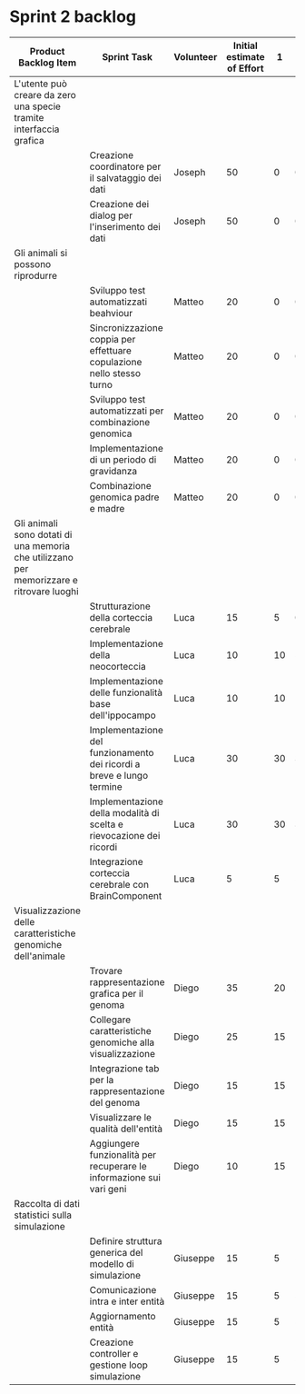# Sprint 2 backlog

| Product Backlog Item | Sprint Task                                                                    	 | Volunteer | Initial estimate of Effort | 1 | 2 | 3 | 4 | 5 | 6 |
|----------|-----------------------------------------------------------------------------|--------------------|-----------------------|---|---|---|---|---|---|
| L'utente può creare da zero una specie tramite interfaccia grafica
|         | Creazione coordinatore per il salvataggio dei dati| Joseph | 50 | 0 | 0 | 0 | 0 | 0 | 0 |
|         | Creazione dei dialog per l'inserimento dei dati| Joseph | 50 | 0 | 0 | 0 | 0 | 0 | 0 |
| Gli animali si possono riprodurre
|         | Sviluppo test automatizzati beahviour| Matteo | 20 | 0 | 0 | 0 | 0 | 0 | 0 |
|         | Sincronizzazione coppia per effettuare copulazione nello stesso turno| Matteo | 20 | 0 | 0 | 0 | 0 | 0 | 0 |
|         | Sviluppo test automatizzati per combinazione genomica| Matteo | 20 | 0 | 0 | 0 | 0 | 0 | 0 |
|         | Implementazione di un periodo di gravidanza| Matteo | 20 | 0 | 0 | 0 | 0 | 0 | 0 |
|         | Combinazione genomica padre e madre| Matteo | 20 | 0 | 0 | 0 | 0 | 0 | 0 |
| Gli animali sono dotati di una memoria che utilizzano per memorizzare e ritrovare luoghi
|         | Strutturazione della corteccia cerebrale| Luca | 15 | 5 | 0 | 0 | 0 | 0 | 0 |
|         | Implementazione della neocorteccia| Luca | 10 | 10 | 5 | 5 | 5 | 0 | 0 |
|         | Implementazione delle funzionalità base dell'ippocampo| Luca | 10 | 10 | 10 | 5 | 5 | 5 | 0 |
|         | Implementazione del funzionamento dei ricordi a breve e lungo termine| Luca | 30 | 30 | 30 | 20 | 15 | 10 | 0 |
|         | Implementazione della modalità di scelta e rievocazione dei ricordi| Luca | 30 | 30 | 30 | 20 | 20 | 10 | 0 |
|         | Integrazione corteccia cerebrale con BrainComponent| Luca | 5 | 5 | 5 | 5 | 5 | 5 | 0 |
| Visualizzazione delle caratteristiche genomiche dell'animale
|         | Trovare rappresentazione grafica per il genoma| Diego             |  35  | 20 | 20 | 10 | 10 | 0 | 0 |
|         | Collegare caratteristiche genomiche alla visualizzazione| Diego             |  25  | 15  | 15 | 10 | 10 | 5 | 0 |
|         | Integrazione tab per la rappresentazione del genoma | Diego             |  15  | 15  | 15 | 10 | 5 | 0 | 0 |
|         | Visualizzare le qualità dell'entità | Diego             |  15  | 15 | 15 | 15 | 15 | 5 | 0 |
|         | Aggiungere funzionalità per recuperare le informazione sui vari geni| Diego             |  10  | 15  | 15 | 5 | 5 | 5 | 0 |
| Raccolta di dati statistici sulla simulazione
|         | Definire struttura generica del modello di simulazione | Giuseppe | 15 | 5 | 5 | 0 | 0 | 0 | 0 |
|         | Comunicazione intra e inter entità | Giuseppe | 15 | 5 | 5 | 0 | 0 | 0 | 0 |
|         | Aggiornamento entità | Giuseppe | 15 | 5 | 5 | 0 | 0 | 0 | 0 |
|         | Creazione controller e gestione loop simulazione| Giuseppe | 15 | 5 | 5 | 0 | 0 | 0 | 0 |
